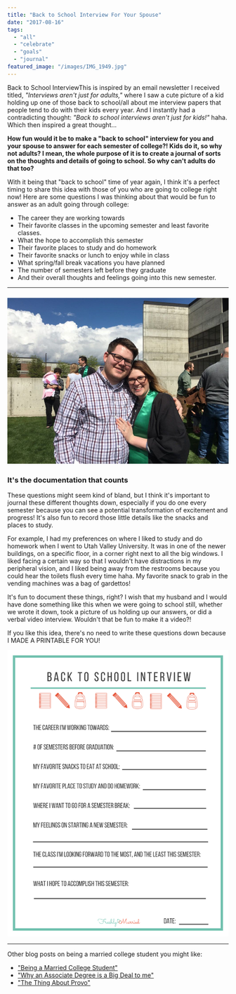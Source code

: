 ```yaml
---
title: "Back to School Interview For Your Spouse"
date: "2017-08-16"
tags:
  - "all"
  - "celebrate"
  - "goals"
  - "journal"
featured_image: "/images/IMG_1949.jpg"
---
```


Back to School InterviewThis is inspired by an email newsletter I received titled, _"Interviews aren't just for adults,"_ where I saw a cute picture of a kid holding up one of those back to school/all about me interview papers that people tend to do with their kids every year. And I instantly had a contradicting thought: _"Back to school interviews aren't just for kids!"_ haha. Which then inspired a great thought...

**How fun would it be to make a "back to school" interview for you and your spouse to answer for each semester of college?! Kids do it, so why not adults? I mean, the whole purpose of it is to create a journal of sorts on the thoughts and details of going to school. So why can't adults do that too?**

With it being that "back to school" time of year again, I think it's a perfect timing to share this idea with those of you who are going to college right now! Here are some questions I was thinking about that would be fun to answer as an adult going through college:

- The career they are working towards
- Their favorite classes in the upcoming semester and least favorite classes.
- What the hope to accomplish this semester
- Their favorite places to study and do homework
- Their favorite snacks or lunch to enjoy while in class
- What spring/fall break vacations you have planned
- The number of semesters left before they graduate
- And their overall thoughts and feelings going into this new semester.

* * *

### ![back to school interview, back to school interview for adults, back to school journaling, college journaling, journaling about spouse in college, marriage advice, marriage help, fun back to school ideas for adults, ](/images/IMG_1053.jpg)

### It's the documentation that counts

These questions might seem kind of bland, but I think it's important to journal these different thoughts down, especially if you do one every semester because you can see a potential transformation of excitement and progress! It's also fun to record those little details like the snacks and places to study.

For example, I had my preferences on where I liked to study and do homework when I went to Utah Valley University. It was in one of the newer buildings, on a specific floor, in a corner right next to all the big windows. I liked facing a certain way so that I wouldn't have distractions in my peripheral vision, and I liked being away from the restrooms because you could hear the toilets flush every time haha. My favorite snack to grab in the vending machines was a bag of gardettos!

It's fun to document these things, right? I wish that my husband and I would have done something like this when we were going to school still, whether we wrote it down, took a picture of us holding up our answers, or did a verbal video interview. Wouldn't that be fun to make it a video?!

If you like this idea, there's no need to write these questions down because I MADE A PRINTABLE FOR YOU!

[![](/images/Back-to-School-Interview.png)](https://freshlymarried.com/wp-content/uploads/2017/08/Back-to-School-Interview-2.pdf)

* * *

Other blog posts on being a married college student you might like:

- ["Being a Married College Student"](https://freshlymarried.com/being-a-married-college-student/)
- ["Why an Associate Degree is a Big Deal to me"](https://freshlymarried.com/why-an-associate-degree-is-a-big-deal-to-me/)
- ["The Thing About Provo"](https://freshlymarried.com/the-thing-about-provo/)
